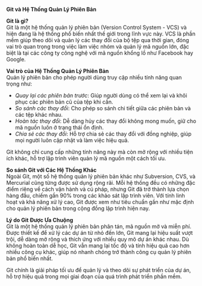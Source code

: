 **Git và Hệ Thống Quản Lý Phiên Bản**

**Git là gì?**  
Git là một hệ thống quản lý phiên bản (Version Control System - VCS) và hiện đang là hệ thống phổ biến nhất thế giới trong lĩnh vực này. VCS là phần mềm giúp theo dõi và quản lý các thay đổi của bộ tệp qua thời gian, đóng vai trò quan trọng trong việc làm việc nhóm và quản lý mã nguồn lớn, đặc biệt là tại các công ty công nghệ với mã nguồn khổng lồ như Facebook hay Google.

**Vai trò của Hệ Thống Quản Lý Phiên Bản**  
Quản lý phiên bản cho phép người dùng truy cập nhiều tính năng quan trọng như:

- *Quay lại các phiên bản trước*: Giúp người dùng có thể xem lại và khôi phục các phiên bản cũ của tệp khi cần.
- *So sánh các thay đổi*: Cho phép so sánh chi tiết giữa các phiên bản và các tệp khác nhau.
- *Hoàn tác thay đổi*: Dễ dàng hủy các thay đổi không mong muốn, giữ cho mã nguồn luôn ở trạng thái ổn định.
- *Chia sẻ các thay đổi*: Hỗ trợ chia sẻ các thay đổi với đồng nghiệp, giúp mọi người luôn cập nhật và làm việc hiệu quả.

Git không chỉ cung cấp những tính năng này mà còn mở rộng với nhiều tiện ích khác, hỗ trợ lập trình viên quản lý mã nguồn một cách tối ưu.

**So sánh Git với Các Hệ Thống Khác**  
Ngoài Git, một số hệ thống quản lý phiên bản khác như Subversion, CVS, và Mercurial cũng từng được sử dụng rộng rãi. Mỗi hệ thống đều có những đặc điểm riêng về cách vận hành và cú pháp, nhưng Git đã trở thành lựa chọn hàng đầu, chiếm gần 90% trong các khảo sát lập trình viên. Với tính linh hoạt và khả năng xử lý cao, Git được xem như tiêu chuẩn gần như mặc định cho quản lý phiên bản trong cộng đồng lập trình hiện nay.

**Lý do Git Được Ưa Chuộng**  
Git là một hệ thống quản lý phiên bản phân tán, mã nguồn mở và miễn phí. Được thiết kế để xử lý các dự án từ nhỏ đến lớn, Git mang lại hiệu suất vượt trội, dễ dàng mở rộng và thích ứng với nhiều quy mô dự án khác nhau. Dù không hoàn toàn dễ học, Git vẫn mang lại tốc độ và tính hiệu quả cao hơn nhiều công cụ khác, giúp nó nhanh chóng trở thành công cụ quản lý phiên bản phổ biến nhất.

Git chính là giải pháp tối ưu để quản lý và theo dõi sự phát triển của dự án, hỗ trợ hiệu quả trong mọi giai đoạn của quá trình phát triển phần mềm.
